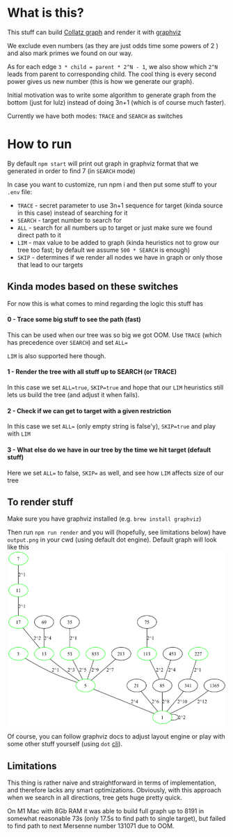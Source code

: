 # What is this?
This stuff can build [Collatz graph](https://en.wikipedia.org/wiki/Collatz_conjecture#In_reverse) and render it with [graphviz](https://graphviz.org/)

We exclude even numbers (as they are just odds time some powers of 2 ) and also mark primes we found on our way.

As for each edge ``3 * child = parent * 2^N - 1``, we also show which ``2^N`` leads from parent to corresponding child.
The cool thing is every second power gives us new number (this is how we generate our graph).

Initial motivation was to write some algorithm to generate graph from the bottom (just for lulz) instead of doing 3n+1 (which is of course much faster).

Currently we have both modes: ``TRACE`` and ``SEARCH`` as switches

# How to run

By default ``npm start`` will print out graph in graphviz format that we generated in order to find 7 (in ``SEARCH`` mode)

In case you want to customize, run npm i and then put some stuff to your ``.env`` file:
* ``TRACE`` - secret parameter to use 3n+1 sequence for target (kinda source in this case) instead of searching for it
* ``SEARCH`` - target number to search for
* ``ALL`` - search for all numbers up to target or just make sure we found direct path to it
* ``LIM`` - max value to be added to graph (kinda heuristics not to grow our tree too fast; by default we assume ``500 * SEARCH`` is enough)
* ``SKIP`` - determines if we render all nodes we have in graph or only those that lead to our targets

## Kinda modes based on these switches
For now this is what comes to mind regarding the logic this stuff has

#### 0 - Trace some big stuff to see the path (fast)
This can be used when our tree was so big we got OOM. Use ``TRACE`` (which has precedence over ``SEARCH``) and set ``ALL=``

``LIM`` is also supported here though.

#### 1 - Render the tree with all stuff up to SEARCH (or TRACE)
In this case we set ``ALL=true``, ``SKIP=true`` and hope that our ``LIM`` heuristics still lets us build the tree (and adjust it when fails).

#### 2 - Check if we can get to target with a given restriction
In this case we set ``ALL=`` (only empty string is false'y),  ``SKIP=true`` and play with ``LIM``

#### 3 - What else do we have in our tree by the time we hit target (default stuff)
Here we set ``ALL=`` to false, ``SKIP=`` as well, and see how ``LIM`` affects size of our tree

## To render stuff

Make sure you have graphviz installed (e.g. ``brew install graphviz``)

Then run ``npm run render`` and you will (hopefully, see limitations below) have ``output.png`` in your cwd (using default dot engine).
Default graph will look like this ![sample](/test/sample.png)

Of course, you can follow graphviz docs to adjust layout engine or play with some other stuff yourself (using ``dot`` [cli](https://graphviz.org/doc/info/command.html)).

## Limitations
This thing is rather naive and straightforward in terms of implementation, and therefore lacks any smart optimizations.
Obviously, with this approach when we search in all directions, tree gets huge pretty quick.

On M1 Mac with 8Gb RAM it was able to build full graph up to 8191 in somewhat reasonable 73s (only 17.5s to find path to single target), but failed to find path to next Mersenne number 131071 due to OOM.
